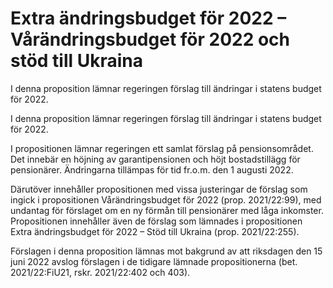 # Extra ändringsbudget för 2022 – Vårändringsbudget för 2022 och stöd till Ukraina

I denna proposition lämnar regeringen förslag till ändringar i statens budget för 2022.

I denna proposition lämnar regeringen förslag till ändringar i statens budget för 2022.

I propositionen lämnar regeringen ett samlat förslag på pensionsområdet. Det innebär en höjning av garantipensionen och höjt bostadstillägg för pensionärer. Ändringarna tillämpas för tid fr.o.m. den 1 augusti 2022.

Därutöver innehåller propositionen med vissa justeringar de förslag som ingick i propositionen Vårändringsbudget för 2022 (prop. 2021/22:99), med undantag för förslaget om en ny förmån till pensionärer med låga inkomster. Propositionen innehåller även de förslag som lämnades i propositionen Extra ändringsbudget för 2022 – Stöd till Ukraina (prop. 2021/22:255).

Förslagen i denna proposition lämnas mot bakgrund av att riksdagen den 15 juni 2022 avslog förslagen i de tidigare lämnade propositionerna (bet. 2021/22:FiU21, rskr. 2021/22:402 och 403).
